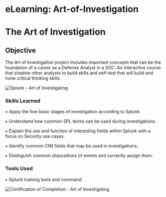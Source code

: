 # eLearning: Art-of-Investigation
# The Art of Investigation

## Objective
The Art of Investigation project includes important concepts that can be the foundation of a career as a Defense Analyst in a SOC. An interactive course that shadow other analysts to build skills and self-test that will build and hone critical thinking skills.

![Splunk - Art of Investigating](https://github.com/user-attachments/assets/3fd84885-f29e-41e7-a1ef-34b9f4fe5c92)

### Skills Learned
▪ Apply the five basic stages of investigation according to Splunk

▪ Understand how common SPL terms can be used during investigations 

▪ Explain the use and function of interesting fields within Splunk with a focus on Security use cases.

▪ Identify common CIM fields that may be used in investigations. 

▪ Distinguish common dispositions of events and correctly assign them.


### Tools Used
▪ Splunk training tools and command.

![Certification of Completion - Art of Investigating](https://github.com/user-attachments/assets/cc4fa614-1032-43c7-b48c-b59f010df099)
